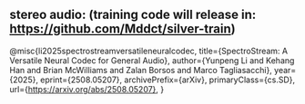 ##  stereo audio: (training code will release in: https://github.com/Mddct/silver-train)
@misc{li2025spectrostreamversatileneuralcodec,
      title={SpectroStream: A Versatile Neural Codec for General Audio}, 
      author={Yunpeng Li and Kehang Han and Brian McWilliams and Zalan Borsos and Marco Tagliasacchi},
      year={2025},
      eprint={2508.05207},
      archivePrefix={arXiv},
      primaryClass={cs.SD},
      url={https://arxiv.org/abs/2508.05207}, 
}
